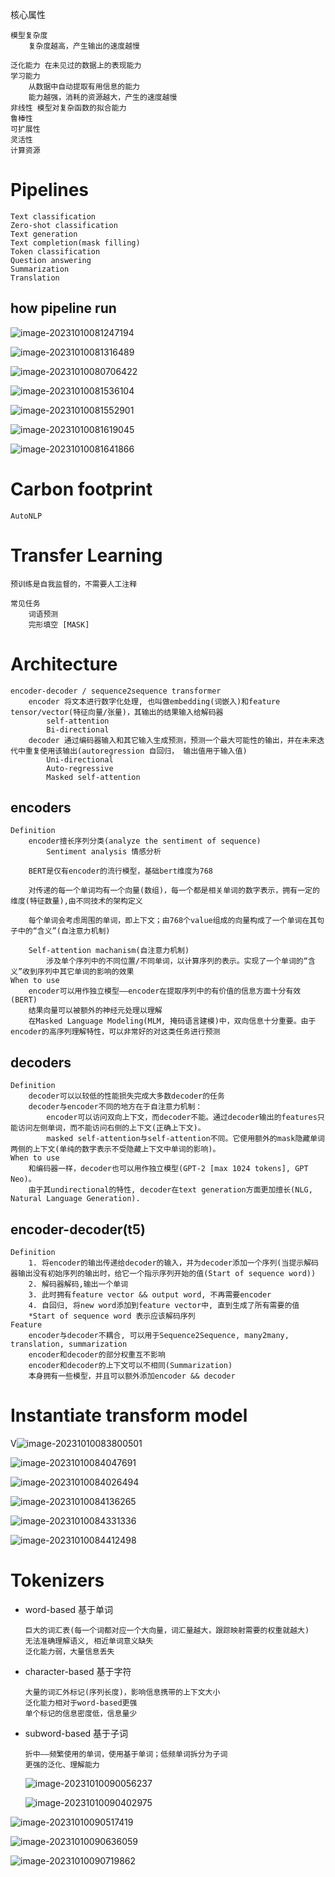 核心属性

```
模型复杂度
	复杂度越高，产生输出的速度越慢
	
泛化能力 在未见过的数据上的表现能力
学习能力 
	从数据中自动提取有用信息的能力
	能力越强，消耗的资源越大，产生的速度越慢
非线性 模型对复杂函数的拟合能力
鲁棒性 
可扩展性 
灵活性
计算资源
```

# Pipelines

```
Text classification
Zero-shot classification
Text generation
Text completion(mask filling)
Token classification
Question answering
Summarization
Translation
```

## how pipeline run

![image-20231010081247194](C:\Users\16193\AppData\Roaming\Typora\typora-user-images\image-20231010081247194.png)

![image-20231010081316489](C:\Users\16193\AppData\Roaming\Typora\typora-user-images\image-20231010081316489.png)



![image-20231010080706422](C:\Users\16193\AppData\Roaming\Typora\typora-user-images\image-20231010081222608.png)

![image-20231010081536104](C:\Users\16193\AppData\Roaming\Typora\typora-user-images\image-20231010081536104.png)

![image-20231010081552901](C:\Users\16193\AppData\Roaming\Typora\typora-user-images\image-20231010081552901.png)

![image-20231010081619045](C:\Users\16193\AppData\Roaming\Typora\typora-user-images\image-20231010081619045.png)

![image-20231010081641866](C:\Users\16193\AppData\Roaming\Typora\typora-user-images\image-20231010081641866.png)

# Carbon footprint

```
AutoNLP
```

# Transfer Learning

```
预训练是自我监督的，不需要人工注释

常见任务
	词语预测
	完形填空 [MASK]
```

# Architecture

```
encoder-decoder / sequence2sequence transformer
    encoder 将文本进行数字化处理, 也叫做embedding(词嵌入)和feature tensor/vector(特征向量/张量)，其输出的结果输入给解码器
        self-attention
        Bi-directional
    decoder 通过编码器输入和其它输入生成预测，预测一个最大可能性的输出，并在未来迭代中重复使用该输出(autoregression 自回归， 输出值用于输入值)
        Uni-directional
        Auto-regressive
        Masked self-attention
```

## encoders

```
Definition
	encoder擅长序列分类(analyze the sentiment of sequence)
		Sentiment analysis 情感分析
	
    BERT是仅有encoder的流行模型，基础bert维度为768

    对传递的每一个单词均有一个向量(数组)，每一个都是相关单词的数字表示，拥有一定的维度(特征数量),由不同技术的架构定义

    每个单词会考虑周围的单词，即上下文；由768个value组成的向量构成了一个单词在其句子中的“含义”(自注意力机制)

    Self-attention machanism(自注意力机制)
        涉及单个序列中的不同位置/不同单词，以计算序列的表示。实现了一个单词的“含义”收到序列中其它单词的影响的效果
When to use
	encoder可以用作独立模型——encoder在提取序列中的有价值的信息方面十分有效(BERT)
	结果向量可以被额外的神经元处理以理解
	在Masked Language Modeling(MLM, 掩码语言建模)中，双向信息十分重要。由于encoder的高序列理解特性，可以非常好的对这类任务进行预测
```



## decoders

```
Definition
	decoder可以以较低的性能损失完成大多数decoder的任务
	decoder与encoder不同的地方在于自注意力机制：
		encoder可以访问双向上下文，而decoder不能。通过decoder输出的features只能访问左侧单词，而不能访问右侧的上下文(正确上下文)。
		masked self-attention与self-attention不同。它使用额外的mask隐藏单词两侧的上下文(单纯的数字表示不受隐藏上下文中单词的影响)。
When to use
	和编码器一样，decoder也可以用作独立模型(GPT-2 [max 1024 tokens], GPT Neo)。
	由于其undirectional的特性, decoder在text generation方面更加擅长(NLG, Natural Language Generation).

```

## encoder-decoder(t5)

```
Definition
	1. 将encoder的输出传递给decoder的输入，并为decoder添加一个序列(当提示解码器输出没有初始序列的输出时，给它一个指示序列开始的值(Start of sequence word))
	2. 解码器解码,输出一个单词
	3. 此时拥有feature vector && output word, 不再需要encoder
	4. 自回归, 将new word添加到feature vector中, 直到生成了所有需要的值
	*Start of sequence word 表示应该解码序列
Feature
	encoder与decoder不耦合, 可以用于Sequence2Sequence, many2many, translation, summarization
	encoder和decoder的部分权重互不影响
	encoder和decoder的上下文可以不相同(Summarization)
	本身拥有一些模型，并且可以额外添加encoder && decoder
```

# Instantiate transform model

V![image-20231010083800501](C:\Users\16193\AppData\Roaming\Typora\typora-user-images\image-20231010083800501.png)

![image-20231010084047691](C:\Users\16193\AppData\Roaming\Typora\typora-user-images\image-20231010084047691.png)

![image-20231010084026494](C:\Users\16193\AppData\Roaming\Typora\typora-user-images\image-20231010084026494.png)

![image-20231010084136265](C:\Users\16193\AppData\Roaming\Typora\typora-user-images\image-20231010084136265.png)

![image-20231010084331336](C:\Users\16193\AppData\Roaming\Typora\typora-user-images\image-20231010084331336.png)

![image-20231010084412498](C:\Users\16193\AppData\Roaming\Typora\typora-user-images\image-20231010084412498.png)

# Tokenizers

- word-based 基于单词

  ```
  巨大的词汇表(每一个词都对应一个大向量，词汇量越大，跟踪映射需要的权重就越大)
  无法准确理解语义, 相近单词意义缺失
  泛化能力弱，大量信息丢失
  ```

  

- character-based 基于字符

  ```
  大量的词汇外标记(序列长度)，影响信息携带的上下文大小
  泛化能力相对于word-based更强
  单个标记的信息密度低，信息量少
  ```

  

- subword-based 基于子词

  ```
  折中——频繁使用的单词，使用基于单词；低频单词拆分为子词
  更强的泛化、理解能力
  ```

  ![image-20231010090056237](C:\Users\16193\AppData\Roaming\Typora\typora-user-images\image-20231010090056237.png)

  ![image-20231010090402975](C:\Users\16193\AppData\Roaming\Typora\typora-user-images\image-20231010090402975.png)

![image-20231010090517419](C:\Users\16193\AppData\Roaming\Typora\typora-user-images\image-20231010090517419.png)

![image-20231010090636059](C:\Users\16193\AppData\Roaming\Typora\typora-user-images\image-20231010090636059.png)

![image-20231010090719862](C:\Users\16193\AppData\Roaming\Typora\typora-user-images\image-20231010090719862.png)
